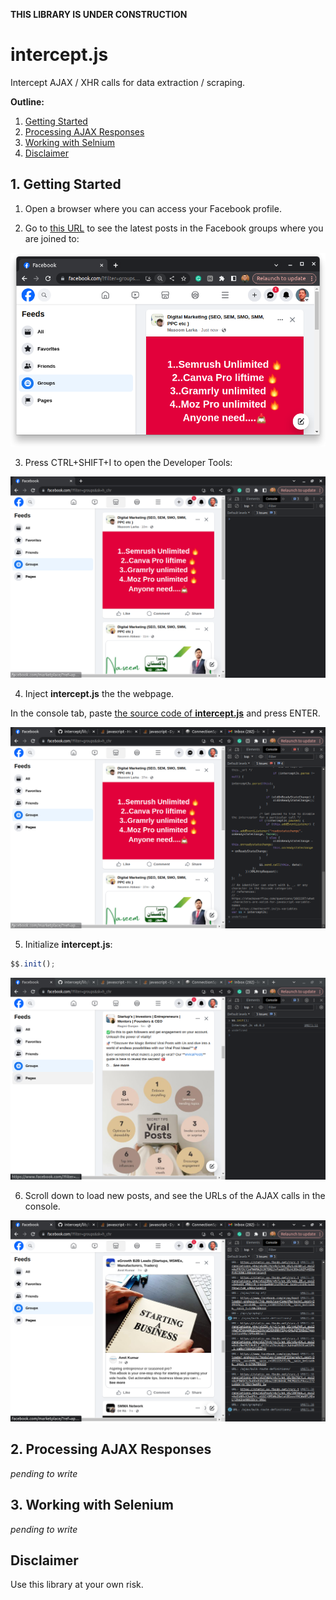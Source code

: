 **THIS LIBRARY IS UNDER CONSTRUCTION**

# intercept.js
Intercept AJAX / XHR calls for data extraction / scraping.

**Outline:**

1. [Getting Started](#1-getting-started)
2. [Processing AJAX Responses](#2-processing-ajax-responses)
3. [Working with Selnium](#3-working-with-selenium)
4. [Disclaimer](#disclaimer)

## 1. Getting Started

1. Open a browser where you can access your Facebook profile.

2. Go to [this URL](https://www.facebook.com/?filter=groups&sk=h_chr) to see the latest posts in the Facebook groups where you are joined to:

![Scraping Facebook Posts](./docu/pics/scraping-facebook-posts-1.png)

3. Press CTRL+SHIFT+I to open the Developer Tools:

![Scraping Facebook Posts](./docu/pics/scraping-facebook-posts-2.png)

4. Inject **intercept.js** the the webpage.

In the console tab, paste [the source code of **intercept.js**](https://github.com/leandrosardi/intercept/blob/main/lib/intercept.js) and press ENTER.

![Scraping Facebook Posts](./docu/pics/scraping-facebook-posts-3.png)

5. Initialize **intercept.js**:

```javascript
$$.init();
```

![Scraping Facebook Posts](./docu/pics/scraping-facebook-posts-4.png)

6. Scroll down to load new posts, and see the URLs of the AJAX calls in the console.

![Scraping Facebook Posts](./docu/pics/scraping-facebook-posts-5.png)


## 2. Processing AJAX Responses

_pending to write_

## 3. Working with Selenium

_pending to write_

## Disclaimer

Use this library at your own risk.

